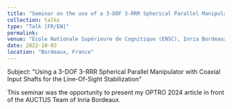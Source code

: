 ```yaml
---
title: "Seminar on the use of a 3-DOF 3-RRR Spherical Parallel Manipulator with Coaxial Input Shafts for the Line-Of-Sight Stabilization"
collection: talks
type: "Talk [FR/EN]"
permalink: 
venue: "École Nationale Supérieure de Cognitique (ENSC), Inria Bordeaux"
date: 2022-10-03
location: "Bordeaux, France"
---
```


Subject: "Using a 3-DOF 3-RRR Spherical Parallel Manipulator with Coaxial Input Shafts for the Line-Of-Sight Stabilization"

This seminar was the opportunity to present my OPTRO 2024 article in front of the AUCTUS Team of Inria Bordeaux.

